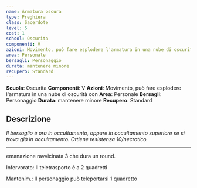 ```yaml
---
name: Armatura oscura
type: Preghiera
class: Sacerdote
level: 5
cost: 1
school: Oscurita
componenti: V
azioni: Movimento, può fare esplodere l'armatura in una nube di oscurità con
area: Personale
bersagli: Personaggio
durata: mantenere minore
recupero: Standard
---
```

**Scuola**: Oscurita
**Componenti**: V
**Azioni**: Movimento, può fare esplodere l'armatura in una nube di oscurità con
**Area**: Personale
**Bersagli**: Personaggio
**Durata**: mantenere minore
**Recupero**: Standard

**Descrizione**
-

*Il bersaglio è ora in occultamento, oppure in occultamento superiore se si trova già in occultamento. Ottiene resistenza 10/necrotico.*

---

emanazione ravvicinata 3 che dura un round.

Infervorato: Il teletrasporto è a 2 quadretti

Mantenim.: Il personaggio può teleportarsi 1 quadretto